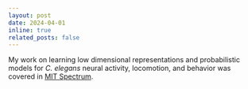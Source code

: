 ```yaml
---
layout: post
date: 2024-04-01
inline: true
related_posts: false
---
```


My work on learning low dimensional representations and probabilistic models for *C. elegans* neural activity, locomotion, and behavior was covered in [MIT Spectrum](https://betterworld.mit.edu/spectrum/issues/2024-spring/worms-math-new-insights-into-brains-and-behaviors/).